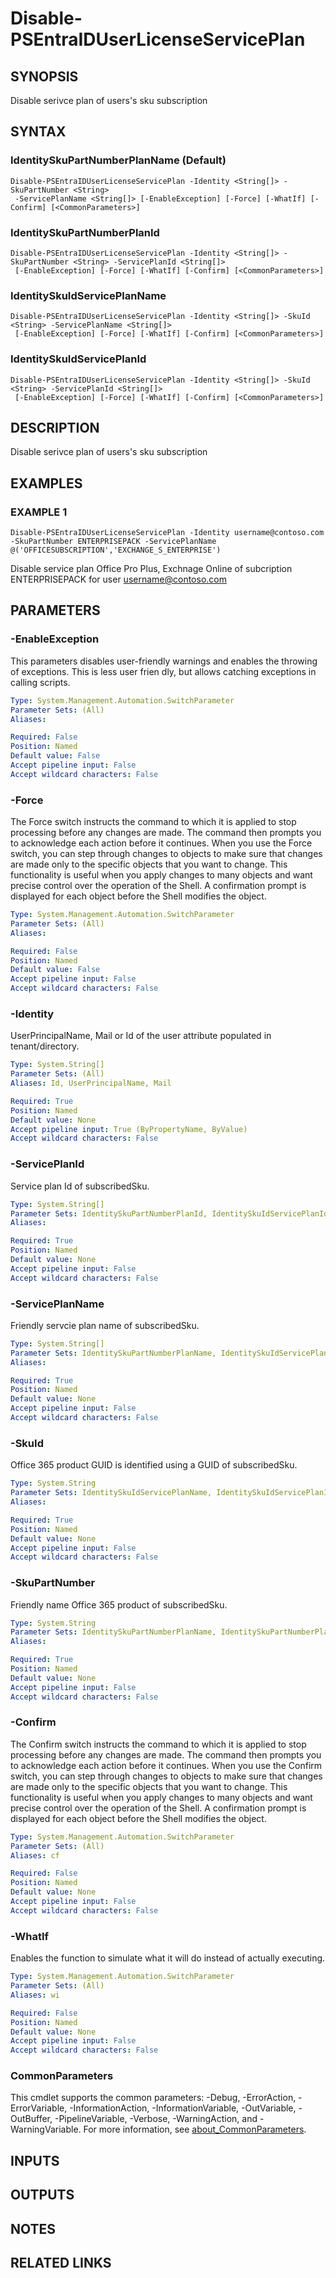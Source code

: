 ﻿---
external help file: PSMicrosoftEntraID-help.xml
Module Name: PSMicrosoftEntraID
online version:
schema: 2.0.0
---

# Disable-PSEntraIDUserLicenseServicePlan

## SYNOPSIS
Disable serivce plan of users's sku subscription

## SYNTAX

### IdentitySkuPartNumberPlanName (Default)
```
Disable-PSEntraIDUserLicenseServicePlan -Identity <String[]> -SkuPartNumber <String>
 -ServicePlanName <String[]> [-EnableException] [-Force] [-WhatIf] [-Confirm] [<CommonParameters>]
```

### IdentitySkuPartNumberPlanId
```
Disable-PSEntraIDUserLicenseServicePlan -Identity <String[]> -SkuPartNumber <String> -ServicePlanId <String[]>
 [-EnableException] [-Force] [-WhatIf] [-Confirm] [<CommonParameters>]
```

### IdentitySkuIdServicePlanName
```
Disable-PSEntraIDUserLicenseServicePlan -Identity <String[]> -SkuId <String> -ServicePlanName <String[]>
 [-EnableException] [-Force] [-WhatIf] [-Confirm] [<CommonParameters>]
```

### IdentitySkuIdServicePlanId
```
Disable-PSEntraIDUserLicenseServicePlan -Identity <String[]> -SkuId <String> -ServicePlanId <String[]>
 [-EnableException] [-Force] [-WhatIf] [-Confirm] [<CommonParameters>]
```

## DESCRIPTION
Disable serivce plan of users's sku subscription

## EXAMPLES

### EXAMPLE 1
```
Disable-PSEntraIDUserLicenseServicePlan -Identity username@contoso.com -SkuPartNumber ENTERPRISEPACK -ServicePlanName @('OFFICESUBSCRIPTION','EXCHANGE_S_ENTERPRISE')
```

Disable service plan Office Pro Plus, Exchnage Online  of subcription ENTERPRISEPACK for user username@contoso.com

## PARAMETERS

### -EnableException
This parameters disables user-friendly warnings and enables the throwing of exceptions.
This is less user frien
dly, but allows catching exceptions in calling scripts.

```yaml
Type: System.Management.Automation.SwitchParameter
Parameter Sets: (All)
Aliases:

Required: False
Position: Named
Default value: False
Accept pipeline input: False
Accept wildcard characters: False
```

### -Force
The Force switch instructs the command to which it is applied to stop processing before any changes are made.
The command then prompts you to acknowledge each action before it continues.
When you use the Force switch, you can step through changes to objects to make sure that changes are made only to the specific objects that you want to change.
This functionality is useful when you apply changes to many objects and want precise control over the operation of the Shell.
A confirmation prompt is displayed for each object before the Shell modifies the object.

```yaml
Type: System.Management.Automation.SwitchParameter
Parameter Sets: (All)
Aliases:

Required: False
Position: Named
Default value: False
Accept pipeline input: False
Accept wildcard characters: False
```

### -Identity
UserPrincipalName, Mail or Id of the user attribute populated in tenant/directory.

```yaml
Type: System.String[]
Parameter Sets: (All)
Aliases: Id, UserPrincipalName, Mail

Required: True
Position: Named
Default value: None
Accept pipeline input: True (ByPropertyName, ByValue)
Accept wildcard characters: False
```

### -ServicePlanId
Service plan Id of subscribedSku.

```yaml
Type: System.String[]
Parameter Sets: IdentitySkuPartNumberPlanId, IdentitySkuIdServicePlanId
Aliases:

Required: True
Position: Named
Default value: None
Accept pipeline input: False
Accept wildcard characters: False
```

### -ServicePlanName
Friendly servcie plan name of subscribedSku.

```yaml
Type: System.String[]
Parameter Sets: IdentitySkuPartNumberPlanName, IdentitySkuIdServicePlanName
Aliases:

Required: True
Position: Named
Default value: None
Accept pipeline input: False
Accept wildcard characters: False
```

### -SkuId
Office 365 product GUID is identified using a GUID of subscribedSku.

```yaml
Type: System.String
Parameter Sets: IdentitySkuIdServicePlanName, IdentitySkuIdServicePlanId
Aliases:

Required: True
Position: Named
Default value: None
Accept pipeline input: False
Accept wildcard characters: False
```

### -SkuPartNumber
Friendly name Office 365 product of subscribedSku.

```yaml
Type: System.String
Parameter Sets: IdentitySkuPartNumberPlanName, IdentitySkuPartNumberPlanId
Aliases:

Required: True
Position: Named
Default value: None
Accept pipeline input: False
Accept wildcard characters: False
```

### -Confirm
The Confirm switch instructs the command to which it is applied to stop processing before any changes are made.
The command then prompts you to acknowledge each action before it continues.
When you use the Confirm switch, you can step through changes to objects to make sure that changes are made only to the specific objects that you want to change.
This functionality is useful when you apply changes to many objects and want precise control over the operation of the Shell.
A confirmation prompt is displayed for each object before the Shell modifies the object.

```yaml
Type: System.Management.Automation.SwitchParameter
Parameter Sets: (All)
Aliases: cf

Required: False
Position: Named
Default value: None
Accept pipeline input: False
Accept wildcard characters: False
```

### -WhatIf
Enables the function to simulate what it will do instead of actually executing.

```yaml
Type: System.Management.Automation.SwitchParameter
Parameter Sets: (All)
Aliases: wi

Required: False
Position: Named
Default value: None
Accept pipeline input: False
Accept wildcard characters: False
```

### CommonParameters
This cmdlet supports the common parameters: -Debug, -ErrorAction, -ErrorVariable, -InformationAction, -InformationVariable, -OutVariable, -OutBuffer, -PipelineVariable, -Verbose, -WarningAction, and -WarningVariable. For more information, see [about_CommonParameters](http://go.microsoft.com/fwlink/?LinkID=113216).

## INPUTS

## OUTPUTS

## NOTES

## RELATED LINKS
